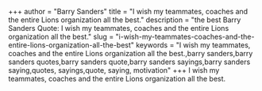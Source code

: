 +++
author = "Barry Sanders"
title = "I wish my teammates, coaches and the entire Lions organization all the best."
description = "the best Barry Sanders Quote: I wish my teammates, coaches and the entire Lions organization all the best."
slug = "i-wish-my-teammates-coaches-and-the-entire-lions-organization-all-the-best"
keywords = "I wish my teammates, coaches and the entire Lions organization all the best.,barry sanders,barry sanders quotes,barry sanders quote,barry sanders sayings,barry sanders saying,quotes, sayings,quote, saying, motivation"
+++
I wish my teammates, coaches and the entire Lions organization all the best.

